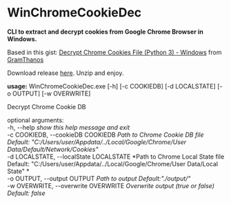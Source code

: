 # WinChromeCookieDec

**CLI to extract and decrypt cookies from Google Chrome Browser in Windows.**

Based in this gist: [Decrypt Chrome Cookies File (Python 3) - Windows](https://gist.github.com/GramThanos/ff2c42bb961b68e7cc197d6685e06f10) from [GramThanos](https://gist.github.com/GramThanos)

Download release [here](https://github.com/privtools/WinChromeCookieDec/releases). Unzip and enjoy.

**usage:** WinChromeCookieDec.exe [-h] [-c COOKIEDB] [-d LOCALSTATE] [-o OUTPUT] [-w OVERWRITE]

Decrypt Chrome Cookie DB

optional arguments:  
-h, --help *show this help message and exit*  
-c COOKIEDB, --cookieDB COOKIEDB *Path to Chrome Cookie DB file  Default: "C:/Users/user/Appdata/../Local/Google/Chrome/User Data/Default/Network/Cookies"*  
-d LOCALSTATE, --localState LOCALSTATE *Path to Chrome Local State file Default: "C:/Users/user/Appdata/../Local/Google/Chrome/User Data/Local State" *  
-o OUTPUT, --output OUTPUT *Path to output Default:"./output/"*    
-w OVERWRITE, --overwrite OVERWRITE *Overwrite output (true or false) Default: false*
